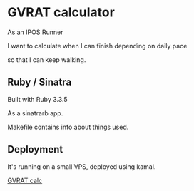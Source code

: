 # GVRAT calculator

As an IPOS Runner

I want to calculate when I can finish depending on daily pace

so that I can keep walking.

## Ruby / Sinatra

Built with Ruby 3.3.5

As a sinatrarb app.

Makefile contains info about things used.

## Deployment

It's running on a small VPS,
deployed using kamal.

[GVRAT calc](https://gvrat.mccc.se)
